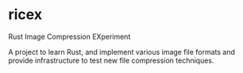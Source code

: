 # ricex
Rust Image Compression EXperiment

A project to learn Rust, and implement various image file formats and provide infrastructure to test new file compression techniques.
